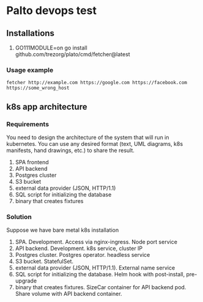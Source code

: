 # Palto devops test

## Installations

1. GO111MODULE=on go install github.com/trezorg/plato/cmd/fetcher@latest

### Usage example

    fetcher http://example.com https://google.com https://facebook.com https://some_wrong_host

## k8s app architecture

### Requirements

You need to design the architecture of the system that will run in kubernetes. You can
use any desired format (text, UML diagrams, k8s manifests, hand drawings, etc.) to
share the result.

1. SPA frontend
2. API backend
3. Postgres cluster
4. S3 bucket
5. external data provider (JSON, HTTP/1.1)
6. SQL script for initializing the database
7. binary that creates fixtures

### Solution

Suppose we have bare metal k8s installation

1. SPA. Development. Access via nginx-ingress. Node port service
2. API backend. Development. k8s service, cluster IP
3. Postgres cluster. Postgres operator. headless service
4. S3 bucket. StatefulSet.
5. external data provider (JSON, HTTP/1.1). External name service
6. SQL script for initializing the database. Helm hook with post-install, pre-upgrade
7. binary that creates fixtures. SizeCar container for API backend pod. Share volume with API backend container.
